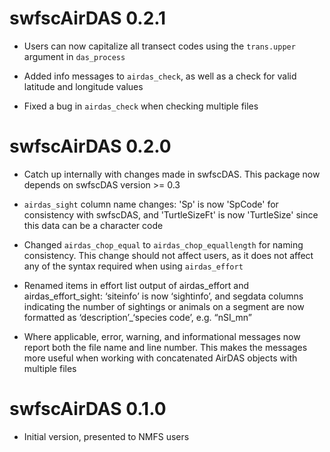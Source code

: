 # swfscAirDAS 0.2.1

* Users can now capitalize all transect codes using the `trans.upper` argument in `das_process`

* Added info messages to `airdas_check`, as well as a check for valid latitude and longitude values

* Fixed a bug in `airdas_check` when checking multiple files


# swfscAirDAS 0.2.0

* Catch up internally with changes made in swfscDAS. This package now depends on swfscDAS version >= 0.3

* `airdas_sight` column name changes: 'Sp' is now 'SpCode' for consistency with swfscDAS, and 'TurtleSizeFt' is now 'TurtleSize' since this data can be a character code

* Changed `airdas_chop_equal` to `airdas_chop_equallength` for naming consistency. This change should not affect users, as it does not affect any of the syntax required when using `airdas_effort`

* Renamed items in effort list output of airdas_effort and airdas_effort_sight: ‘siteinfo’ is now ‘sightinfo’, and segdata columns indicating the number of sightings or animals on a segment are now formatted as ‘description’_‘species code’, e.g. “nSI_mn”

* Where applicable, error, warning, and informational messages now report both the file name and line number. This makes the messages more useful when working with concatenated AirDAS objects with multiple files


# swfscAirDAS 0.1.0

* Initial version, presented to NMFS users
